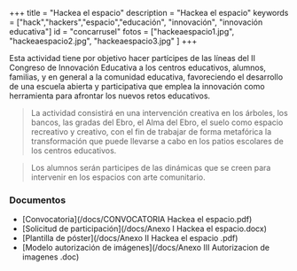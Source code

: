 +++
title = "Hackea el espacio"
description = "Hackea el espacio"
keywords = ["hack","hackers","espacio","educación", "innovación", "innovación educativa"]
id = "concarrusel"
fotos = ["hackeaespacio1.jpg", "hackeaespacio2.jpg", "hackeaespacio3.jpg" ]
+++

Esta actividad tiene por objetivo hacer partícipes de las líneas
del II Congreso de Innovación Educativa a los centros educativos, alumnos,
familias, y en general a la comunidad educativa, favoreciendo el desarrollo
de una escuela abierta y participativa que emplea la innovación como
herramienta para afrontar los nuevos retos educativos. 

> La actividad consistirá en una intervención creativa en los árboles, los bancos, las gradas del Ebro, el Alma del Ebro, el suelo como espacio recreativo y creativo, con el fin de trabajar de forma metafórica  la transformación que puede llevarse a cabo en los patios escolares de los centros educativos.

> Los alumnos serán participes de las dinámicas que se creen para intervenir en los espacios con arte comunitario.

### Documentos
* [Convocatoria](/docs/CONVOCATORIA Hackea el espacio.pdf)
* [Solicitud de participación](/docs/Anexo I Hackea el espacio.docx)
* [Plantilla de póster](/docs/Anexo II Hackea el espacio .pdf)
* [Modelo autorización de imágenes](/docs/Anexo III Autorizacion de imagenes .doc)

